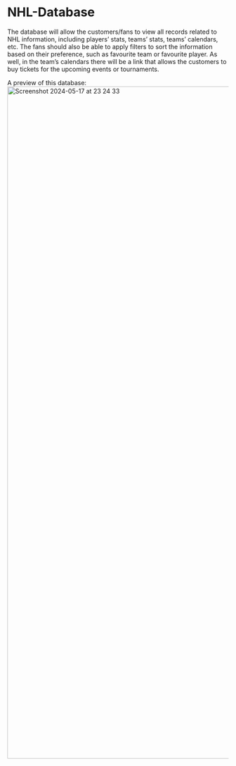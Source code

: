 # NHL-Database
The database will allow the customers/fans to view all records related to NHL information, including players’ stats, teams’ stats, teams’ calendars, etc. The fans should also be able to apply filters to sort the information based on their preference, such as favourite team or favourite player. As well, in the team’s calendars there will be a link that allows the customers to buy tickets for the upcoming events or tournaments. 

A preview of this database: 
<img width="1529" alt="Screenshot 2024-05-17 at 23 24 33" src="https://github.com/rayyyy122/NHL-Database/assets/99300151/d4492075-6566-4bd9-8584-2221de7466ef">


